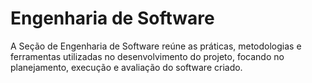 # Engenharia de Software

A Seção de Engenharia de Software reúne as práticas, metodologias e ferramentas utilizadas no desenvolvimento do projeto, focando no planejamento, execução e avaliação do software criado.
